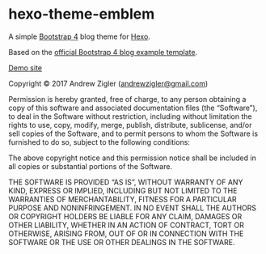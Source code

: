 # hexo-theme-emblem

A simple [Bootstrap 4](http://getbootstrap.com/) blog theme for [Hexo](http://zespia.tw/hexo/).

Based on the [official Bootstrap 4 blog example template](https://getbootstrap.com/docs/4.0/examples/blog/).

[Demo site](https://www.andrewzigler.com/blog)

Copyright © 2017 Andrew Zigler (andrewzigler@gmail.com)

Permission is hereby granted, free of charge, to any person obtaining a copy of this software and associated documentation files (the “Software”), to deal in the Software without restriction, including without limitation the rights to use, copy, modify, merge, publish, distribute, sublicense, and/or sell copies of the Software, and to permit persons to whom the Software is furnished to do so, subject to the following conditions:

The above copyright notice and this permission notice shall be included in all copies or substantial portions of the Software.

THE SOFTWARE IS PROVIDED “AS IS”, WITHOUT WARRANTY OF ANY KIND, EXPRESS OR IMPLIED, INCLUDING BUT NOT LIMITED TO THE WARRANTIES OF MERCHANTABILITY, FITNESS FOR A PARTICULAR PURPOSE AND NONINFRINGEMENT. IN NO EVENT SHALL THE AUTHORS OR COPYRIGHT HOLDERS BE LIABLE FOR ANY CLAIM, DAMAGES OR OTHER LIABILITY, WHETHER IN AN ACTION OF CONTRACT, TORT OR OTHERWISE, ARISING FROM, OUT OF OR IN CONNECTION WITH THE SOFTWARE OR THE USE OR OTHER DEALINGS IN THE SOFTWARE.